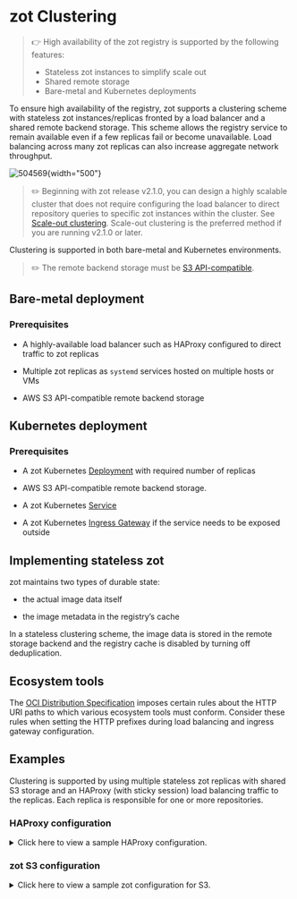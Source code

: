 # zot Clustering

> :point_right: High availability of the zot registry is supported by the following features:
>
> -   Stateless zot instances to simplify scale out
> -   Shared remote storage
> -   Bare-metal and Kubernetes deployments


To ensure high availability of the registry, zot supports a clustering
scheme with stateless zot instances/replicas fronted by a load balancer
and a shared remote backend storage. This scheme allows the registry
service to remain available even if a few replicas fail or become
unavailable. Load balancing across many zot replicas can also increase
aggregate network throughput.

![504569](../assets/images/504569.jpg){width="500"}

> :pencil2: Beginning with zot release v2.1.0, you can design a highly scalable cluster that does not require configuring the load balancer to direct repository queries to specific zot instances within the cluster. See [Scale-out clustering](scaleout.md). Scale-out clustering is the preferred method if you are running v2.1.0 or later.

Clustering is supported in both bare-metal and Kubernetes environments.
> :pencil2:
> The remote backend storage must be [S3 API-compatible](https://docs.aws.amazon.com/AmazonS3/latest/API/Welcome.html).


## Bare-metal deployment

### Prerequisites

-   A highly-available load balancer such as HAProxy configured to direct traffic to zot replicas

-   Multiple zot replicas as `systemd` services hosted on multiple hosts or VMs

-   AWS S3 API-compatible remote backend storage

## Kubernetes deployment

### Prerequisites

-   A zot Kubernetes
    [Deployment](https://kubernetes.io/docs/concepts/workloads/controllers/deployment/)
    with required number of replicas

-   AWS S3 API-compatible remote backend storage.

-   A zot Kubernetes
    [Service](https://kubernetes.io/docs/concepts/services-networking/service/)

-   A zot Kubernetes [Ingress
    Gateway](https://kubernetes.io/docs/concepts/services-networking/ingress/)
    if the service needs to be exposed outside

## Implementing stateless zot

zot maintains two types of durable state:

-   the actual image data itself

-   the image metadata in the registry’s cache

In a stateless clustering scheme, the image data is stored in the remote
storage backend and the registry cache is disabled by turning off
deduplication.

## Ecosystem tools

The [OCI Distribution
Specification](https://github.com/opencontainers/distribution-spec)
imposes certain rules about the HTTP URI paths to which various
ecosystem tools must conform. Consider these rules when setting the HTTP
prefixes during load balancing and ingress gateway configuration.

## Examples

Clustering is supported by using multiple stateless zot replicas with shared S3 storage and an HAProxy (with sticky session) load balancing traffic to the replicas. Each replica is responsible for one or more repositories.

### HAProxy configuration

<details>
  <summary markdown="span">Click here to view a sample HAProxy configuration.</summary>

```yaml

global
        log /dev/log    local0
        log /dev/log    local1 notice
        chroot /var/lib/haproxy
        maxconn 2000
        stats socket /run/haproxy/admin.sock mode 660 level admin expose-fd listeners
        stats timeout 30s
        user haproxy
        group haproxy
        daemon

        # Default SSL material locations
        ca-base /etc/ssl/certs
        crt-base /etc/ssl/private

        # See: https://ssl-config.mozilla.org/#server=haproxy&server-version=2.0.3&config=intermediate
        ssl-default-bind-ciphers ECDHE-ECDSA-AES128-GCM-SHA256:ECDHE-RSA-AES128-GCM-SHA256:ECDHE-ECDSA-AES256-GCM-SHA384:ECDHE-RSA-AES256-GCM-SHA384:ECDHE-ECDSA-CHACHA20-POLY1305:ECDHE-RSA-CHACHA20-POLY1305:DHE-RSA-AES128-GCM-SHA256:DHE-RSA-AES256-GCM-SHA384
        ssl-default-bind-ciphersuites TLS_AES_128_GCM_SHA256:TLS_AES_256_GCM_SHA384:TLS_CHACHA20_POLY1305_SHA256
        ssl-default-bind-options ssl-min-ver TLSv1.2 no-tls-tickets

defaults
        log     global
        mode    http
        option  httplog
        option  dontlognull
        timeout connect 5000
        timeout client  50000
        timeout server  50000
        errorfile 400 /etc/haproxy/errors/400.http
        errorfile 403 /etc/haproxy/errors/403.http
        errorfile 408 /etc/haproxy/errors/408.http
        errorfile 500 /etc/haproxy/errors/500.http
        errorfile 502 /etc/haproxy/errors/502.http
        errorfile 503 /etc/haproxy/errors/503.http
        errorfile 504 /etc/haproxy/errors/504.http

frontend zot
    bind *:8080
    mode http
    use_backend zot-instance1 if { path_beg /v2/repo1/ }
    use_backend zot-instance2 if { path_beg /v2/repo2/ }
    use_backend zot-instance3 if { path_beg /v2/repo3/ }
    default_backend zot-cluster

backend zot-cluster
    mode http
    balance roundrobin
    cookie SERVER insert indirect nocache
    server zot-server1 127.0.0.1:9000 check cookie zot-server1
    server zot-server2 127.0.0.2:9000 check cookie zot-server2
    server zot-server3 127.0.0.3:9000 check cookie zot-server3

backend zot-instance1
    server zot-server1 127.0.0.1:9000 check maxconn 30

backend zot-instance2
    server zot-server2 127.0.0.2:9000 check maxconn 30

backend zot-instance3
    server zot-server3 127.0.0.3:9000 check maxconn 30
```

</details>

### zot S3 configuration

<details>
  <summary markdown="span">Click here to view a sample zot configuration for S3.</summary>

```json

{
    "distSpecVersion": "1.0.1-dev",
    "storage": {
        "rootDirectory": "/tmp/zot",
        "dedupe": false,
        "storageDriver": {
            "name": "s3",
            "rootdirectory": "/zot",
            "region": "us-east-2",
            "bucket": "zot-storage",
            "secure": true,
            "skipverify": false
        },
        "cacheDriver": {
            "name": "dynamodb",
            "endpoint": "http://localhost:4566",
            "region": "us-east-2",
            "tableName": "MainTable"
        }
    },
    "http": {
        "address": "127.0.0.1",
        "port": "8080"
    },
    "log": {
        "level": "debug"
    }
}

```
</details>

